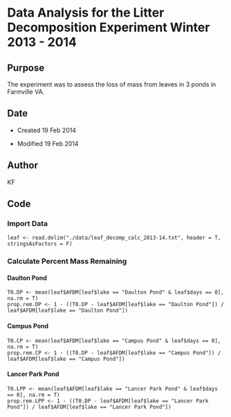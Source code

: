 # Data Analysis for the Litter Decomposition Experiment Winter 2013 - 2014

## Purpose

The experiment was to assess the loss of mass from leaves in 3 ponds in Farmville VA.

## Date

* Created 19 Feb 2014

* Modified 19 Feb 2014

## Author

KF

## Code

### Import Data

    leaf <- read.delim("./data/leaf_decomp_calc_2013-14.txt", header = T, stringsAsFactors = F)

### Calculate Percent Mass Remaining

#### Daulton Pond

    T0.DP <- mean(leaf$AFDM[leaf$lake == "Daulton Pond" & leaf$days == 0], na.rm = T)
    prop.rem.DP <- 1 - ((T0.DP - leaf$AFDM[leaf$lake == "Daulton Pond"]) / leaf$AFDM[leaf$lake == "Daulton Pond"])

#### Campus Pond

    T0.CP <- mean(leaf$AFDM[leaf$lake == "Campus Pond" & leaf$days == 0], na.rm = T)
    prop.rem.CP <- 1 - ((T0.DP - leaf$AFDM[leaf$lake == "Campus Pond"]) / leaf$AFDM[leaf$lake == "Campus Pond"])

#### Lancer Park Pond

    T0.LPP <- mean(leaf$AFDM[leaf$lake == "Lancer Park Pond" & leaf$days == 0], na.rm = T)
    prop.rem.LPP <- 1 - ((T0.DP - leaf$AFDM[leaf$lake == "Lancer Park Pond"]) / leaf$AFDM[leaf$lake == "Lancer Park Pond"])
